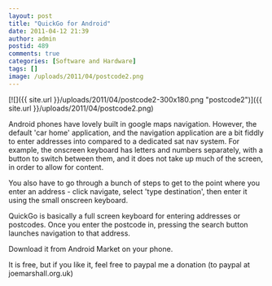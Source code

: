 ```yaml
---
layout: post
title: "QuickGo for Android"
date: 2011-04-12 21:39
author: admin
postid: 489
comments: true
categories: [Software and Hardware]
tags: []
image: /uploads/2011/04/postcode2.png
---
```

[![]({{ site.url }}/uploads/2011/04/postcode2-300x180.png "postcode2")]({{ site.url }}/uploads/2011/04/postcode2.png)

Android phones have lovely built in google maps navigation. However, the default 'car home' application, and the navigation application are a bit fiddly to enter addresses into compared to a dedicated sat nav system. For example, the onscreen keyboard has letters and numbers separately, with a button to switch between them, and it does not take up much of the screen, in order to allow for content.

You also have to go through a bunch of steps to get to the point where you enter an address - click navigate, select 'type destination', then enter it using the small onscreen keyboard.

QuickGo is basically a full screen keyboard for entering addresses or postcodes. Once you enter the postcode in, pressing the search button launches navigation to that address.

Download it from Android Market on your phone.

It is free, but if you like it, feel free to paypal me a donation (to paypal at joemarshall.org.uk)

